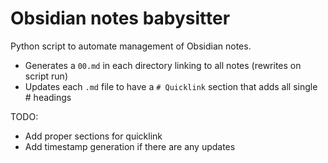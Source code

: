 # Obsidian notes babysitter
Python script to automate management of Obsidian notes.  

- Generates a `00.md` in each directory linking to all notes (rewrites on script run)
- Updates each `.md` file to have a `# Quicklink` section that adds all single # headings

TODO:  
- Add proper sections for quicklink
- Add timestamp generation if there are any updates